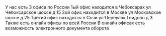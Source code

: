 У нас есть 3 офиса по России
1ый офис находится в Чебоксарах ул Чебоксарское шоссе д 15
2ой офис находится в Москве ул Московское шоссе д 25
Третий офис находится в Сочи ул Переулок Гнидово д 3
Также есть онлайн офисы по всей России
В онлайн офисах есть возможность электронного документа оборота
